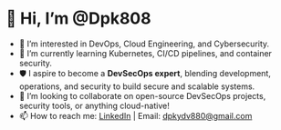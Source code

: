 # 👋 Hi, I’m @Dpk808

- 👀 I’m interested in DevOps, Cloud Engineering, and Cybersecurity.
- 🌱 I’m currently learning Kubernetes, CI/CD pipelines, and container security.
- 🛡️ I aspire to become a **DevSecOps expert**, blending development, operations, and security to build secure and scalable systems.
- 💞️ I’m looking to collaborate on open-source DevSecOps projects, security tools, or anything cloud-native!
- 📫 How to reach me: [LinkedIn](https://www.linkedin.com/in/deepak-yadav-b50099357) | Email: dpkydv880@gmail.com

